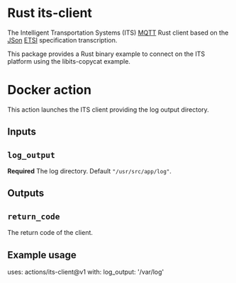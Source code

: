 # Rust its-client

The Intelligent Transportation Systems (ITS) [MQTT](https://mqtt.org/) Rust client based on
the [JSon](https://www.json.org) [ETSI](https://www.etsi.org/committee/its) specification transcription.

This package provides a Rust binary example to connect on the ITS platform using the libits-copycat example.

# Docker action

This action launches the ITS client providing the log output directory.

## Inputs

## `log_output`

**Required** The log directory. Default `"/usr/src/app/log"`.

## Outputs

## `return_code`

The return code of the client.

## Example usage

uses: actions/its-client@v1
with:
log_output: '/var/log'